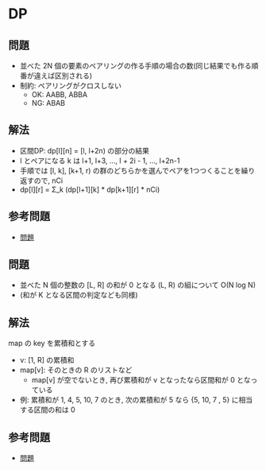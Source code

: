 # DP

## 問題

- 並べた 2N 個の要素のペアリングの作る手順の場合の数(同じ結果でも作る順番が違えば区別される)
- 制約: ペアリングがクロスしない
  - OK: AABB, ABBA
  - NG: ABAB

## 解法

- 区間DP: dp[l][n] = [l, l+2n) の部分の結果
- l とペアになる k は l+1, l+3, ..., l + 2i - 1, ..., l+2n-1
- 手順では [l, k], [k+1, r) の群のどちらかを選んでペアを1つつくることを繰り返すので, nCi
- dp[l][r] = Σ_k (dp[l+1][k] * dp[k+1][r] * nCi)

## 参考問題

- [問題](https://atcoder.jp/contests/abc217/tasks/abc217_f)

## 問題

- 並べた N 個の整数の [L, R] の和が 0 となる (L, R) の組について O(N log N)
- (和が K となる区間の判定なども同様)

## 解法

map の key を累積和とする

- v: [1, R] の累積和
- map[v]: そのときの R のリストなど
  - map[v] が空でないとき, 再び累積和が v となったなら区間和が 0 となっている
- 例: 累積和が 1, 4, 5, 10, 7 のとき, 次の累積和が 5 なら {5, 10, 7 , 5} に相当する区間の和は 0

## 参考問題

- [問題](https://atcoder.jp/contests/abc230/tasks/abc230_f)

